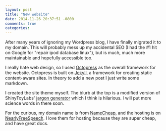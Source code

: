```yaml
---
layout: post
title: "New website"
date: 2014-11-26 20:37:51 -0800
comments: true
categories: 
---
```


After many years of ignoring my Wordpress blog, I have finally migrated it to my domain.
This will probably mess up my accidental SEO (I had the #1 hit on Google for "repair ipod
database linux"), but is much, much more maintainable and hopefully accessible too.

<!--more-->

I really hate web design, so I used [Octopress](http://www.octopress.org) as the overall
framework for the website. Octopress is built on [Jekyll](http://www.jekyllrb.com), a framework
for creating static content-aware sites. In theory to add a new post I just write some markdown.

I created the site theme myself. The blurb at the top is a modified version of ShinyToyLabs'
[jargon generator](http://shinytoylabs.com/jargon/) which I think is hilarious. I will put more
science words in there soon.

For the curious, my domain name is from [NameCheap](http://www.namecheap.com), and the hosting 
is on [NearlyFreeSpeech](http://www.nearlyfreespeech.net). I love them for hosting because they
are super cheap, and have great docs.
